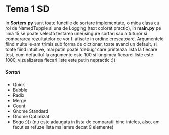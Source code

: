 # Tema 1 SD

In **Sorters.py** sunt toate functile de sortare implementate, o mica clasa cu rol de NamedTupple si una de Logging (text colorat practic), in **main.py** pe linia 15 se poate selecta testarea unei singure sortari sau a tuturor si compararea rezultatelor ce vor fi afisate in ordine crescatoare. Argumentele fiind multe le-am trimis sub forma de dictionar, toate avand un default, si toate fiind intuitive, mai putin poate 'debug' care printeaza lista la fiecare test, cum defaultul la argumente este 100 si lungimea fiecarei liste este 1000, vizualizarea fiecari liste este putin nepractic :))

##### Sortari
- Quick
- Bubble
- Radix
- Merge
- Count
- Gnome Standard 
- Gnome Optimizat
- Bogo :))) (nu este adaugata in lista de comparatii bine inteles, also, am facut sa refuze lista mai amre decat 9 elemente)

```